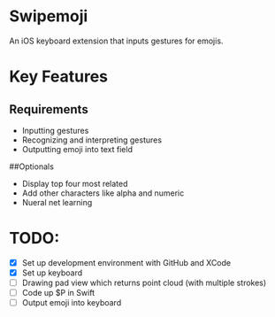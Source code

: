 # Swipemoji

An iOS keyboard extension that inputs gestures for emojis.

# Key Features
  ## Requirements
  - Inputting gestures
  - Recognizing and interpreting gestures
  - Outputting emoji into text field
  
  ##Optionals
  - Display top four most related
  - Add other characters like alpha and numeric
  - Nueral net learning
  
# TODO:
- [x] Set up development environment with GitHub and XCode
- [x] Set up keyboard
- [ ] Drawing pad view which returns point cloud (with multiple strokes)
- [ ] Code up $P in Swift
- [ ] Output emoji into keyboard
